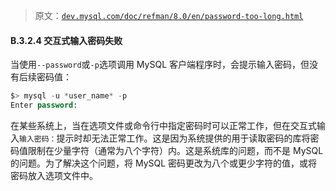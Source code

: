 > 原文：[`dev.mysql.com/doc/refman/8.0/en/password-too-long.html`](https://dev.mysql.com/doc/refman/8.0/en/password-too-long.html)

#### B.3.2.4 交互式输入密码失败

当使用`--password`或`-p`选项调用 MySQL 客户端程序时，会提示输入密码，但没有后续密码值：

```sql
$> mysql -u *user_name* -p
Enter password:
```

在某些系统上，当在选项文件或命令行中指定密码时可以正常工作，但在交互式输入`输入密码：`提示时却无法正常工作。这是因为系统提供的用于读取密码的库将密码值限制在少量字符（通常为八个字符）内。这是系统库的问题，而不是 MySQL 的问题。为了解决这个问题，将 MySQL 密码更改为八个或更少字符的值，或将密码放入选项文件中。
